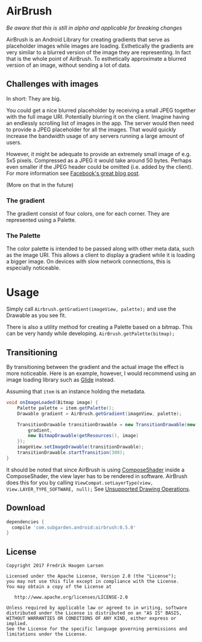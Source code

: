# AirBrush

_Be aware that this is still in alpha and applicable for breaking changes_

AirBrush is an Android Library for creating gradients that serve as placeholder images while images are loading.
Esthetically the gradients are very similar to a blurred version of the image they are representing. In fact that is the whole point of AirBrush.
To esthetically approximate a blurred version of an image, without sending a lot of data.

## Challenges with images
In short: They are big. 

You could get a nice blurred placeholder by receiving a small JPEG together with the full image URI. Potentially blurring it on the client.
Imagine having an endlessly scrolling list of images in the app. The server would then need to provide a JPEG placeholder for all the images. 
That would quickly increase the bandwidth usage of any servers running a large amount of users.

However, it might be adequate to provide an extremely small image of e.g. 5x5 pixels. Compressed as a JPEG it would take around 50 bytes.
Perhaps even smaller if the JPEG header could be omitted (i.e. added by the client). For more information see [Facebook's great blog post](https://code.facebook.com/posts/991252547593574/the-technology-behind-preview-photos).

(More on that in the future)

### The gradient
The gradient consist of four colors, one for each corner. They are represented using a Palette.

### The Palette
The color palette is intended to be passed along with other meta data, such as the image URI. 
This allows a client to display a gradient while it is loading a bigger image. 
On devices with slow network connections, this is especially noticeable. 

# Usage 


Simply call `Airbrush.getGradient(imageView, palette);` and use the Drawable as you see fit.

There is also a utility method for creating a Palette based on a bitmap. This can be very handy while developing.
`AirBrush.getPalette(bitmap);`

## Transitioning 

By transitioning between the gradient and the actual image the effect is more noticeable.
Here is an example, however, I would recommend using an image loading library such as [Glide][1] instead.

Assuming that `item` is an instance holding the metadata.

```java
void onImageLoaded(Bitmap image) {
    Palette palette = item.getPalette();
    Drawable gradient = AirBrush.getGradient(imageView, palette);

    TransitionDrawable transitionDrawable = new TransitionDrawable(new Drawable[] {
        gradient,
        new BitmapDrawable(getResources(), image)
    });
    imageView.setImageDrawable(transitionDrawable);
    transitionDrawable.startTransition(300);
}
```

            

It should be noted that since AirBrush is using [ComposeShader] inside a ComposeShader, the view layer has to be rendered in software. AirBrush does this for you by calling
`ViewCompat.setLayerType(view, View.LAYER_TYPE_SOFTWARE, null);` See [Unsupported Drawing Operations][3].


Download
--------

```groovy
dependencies {
  compile 'com.subgarden.android:airbrush:0.5.0'
}
```


License
-------

    Copyright 2017 Fredrik Haugen Larsen

    Licensed under the Apache License, Version 2.0 (the "License");
    you may not use this file except in compliance with the License.
    You may obtain a copy of the License at

       http://www.apache.org/licenses/LICENSE-2.0

    Unless required by applicable law or agreed to in writing, software
    distributed under the License is distributed on an "AS IS" BASIS,
    WITHOUT WARRANTIES OR CONDITIONS OF ANY KIND, either express or implied.
    See the License for the specific language governing permissions and
    limitations under the License.

[1]: https://github.com/bumptech/glide
[ComposeShader]: https://developer.android.com/reference/android/graphics/ComposeShader.html
[3]: https://developer.android.com/guide/topics/graphics/hardware-accel.html#unsupported
